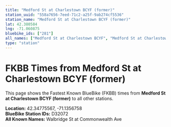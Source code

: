```yaml
---
title: "Medford St at Charlestown BCYF (former)"
station_uuid: "558a7656-7eed-71c2-a25f-9ab274cf5536"
station_name: "Medford St at Charlestown BCYF (former)"
lat: 42.380584
lng: -71.060875
bluebike_ids: ["281"]
all_names: ["Medford St at Charlestown BCYF", "Medford St at Charlestown BCYF (former)"]
type: "station"
---
```


# FKBB Times from Medford St at Charlestown BCYF (former)

This page shows the Fastest Known BlueBike (FKBB) times from **Medford St at Charlestown BCYF (former)** to all other stations.

**Location:** 42.34775567, -71.1356758  
**BlueBike Station IDs:** D32072  
**All Known Names:** Walbridge St at Commonwealth Ave


